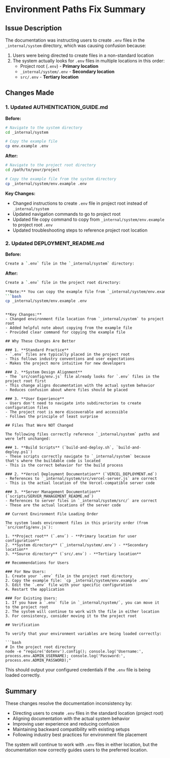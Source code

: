 # Environment Paths Fix Summary

## Issue Description

The documentation was instructing users to create `.env` files in the `_internal/system` directory, which was causing confusion because:

1. Users were being directed to create files in a non-standard location
2. The system actually looks for `.env` files in multiple locations in this order:
   - Project root (`.env`) - **Primary location**
   - `_internal/system/.env` - **Secondary location**
   - `src/.env` - **Tertiary location**

## Changes Made

### 1. Updated AUTHENTICATION_GUIDE.md

**Before:**
```bash
# Navigate to the system directory
cd _internal/system

# Copy the example file
cp env.example .env
```

**After:**
```bash
# Navigate to the project root directory
cd /path/to/your/project

# Copy the example file from the system directory
cp _internal/system/env.example .env
```

**Key Changes:**
- Changed instructions to create `.env` file in project root instead of `_internal/system`
- Updated navigation commands to go to project root
- Updated file copy command to copy from `_internal/system/env.example` to project root `.env`
- Updated troubleshooting steps to reference project root location

### 2. Updated DEPLOYMENT_README.md

**Before:**
```bash
Create a `.env` file in the `_internal/system` directory:
```

**After:**
```bash
Create a `.env` file in the project root directory:

**Note:** You can copy the example file from `_internal/system/env.example` to get started:
```bash
cp _internal/system/env.example .env
```
```

**Key Changes:**
- Changed environment file location from `_internal/system` to project root
- Added helpful note about copying from the example file
- Provided clear command for copying the example file

## Why These Changes Are Better

### 1. **Standard Practice**
- `.env` files are typically placed in the project root
- This follows industry conventions and user expectations
- Makes the project more intuitive for new developers

### 2. **System Design Alignment**
- The `src/config/env.js` file already looks for `.env` files in the project root first
- This change aligns documentation with the actual system behavior
- Reduces confusion about where files should be placed

### 3. **User Experience**
- Users don't need to navigate into subdirectories to create configuration files
- The project root is more discoverable and accessible
- Follows the principle of least surprise

## Files That Were NOT Changed

The following files correctly reference `_internal/system` paths and were left unchanged:

### 1. **Build Scripts** (`build-and-deploy.sh`, `build-and-deploy.ps1`)
- These scripts correctly navigate to `_internal/system` because that's where the buildable code is located
- This is the correct behavior for the build process

### 2. **Vercel Deployment Documentation** (`VERCEL_DEPLOYMENT.md`)
- References to `_internal/system/src/vercel-server.js` are correct
- This is the actual location of the Vercel-compatible server code

### 3. **Server Management Documentation** (`scripts/SERVER_MANAGEMENT_README.md`)
- References to server files in `_internal/system/src/` are correct
- These are the actual locations of the server code

## Current Environment File Loading Order

The system loads environment files in this priority order (from `src/config/env.js`):

1. **Project root** (`.env`) - **Primary location for user configuration**
2. **System directory** (`_internal/system/.env`) - **Secondary location**
3. **Source directory** (`src/.env`) - **Tertiary location**

## Recommendations for Users

### For New Users:
1. Create your `.env` file in the project root directory
2. Copy the example file: `cp _internal/system/env.example .env`
3. Edit the `.env` file with your specific configuration
4. Restart the application

### For Existing Users:
1. If you have a `.env` file in `_internal/system/`, you can move it to the project root
2. The system will continue to work with the file in either location
3. For consistency, consider moving it to the project root

## Verification

To verify that your environment variables are being loaded correctly:

```bash
# In the project root directory
node -e "require('dotenv').config(); console.log('Username:', process.env.ADMIN_USERNAME); console.log('Password:', process.env.ADMIN_PASSWORD);"
```

This should output your configured credentials if the `.env` file is being loaded correctly.

## Summary

These changes resolve the documentation inconsistency by:
-  Directing users to create `.env` files in the standard location (project root)
-  Aligning documentation with the actual system behavior
-  Improving user experience and reducing confusion
-  Maintaining backward compatibility with existing setups
-  Following industry best practices for environment file placement

The system will continue to work with `.env` files in either location, but the documentation now correctly guides users to the preferred location.
